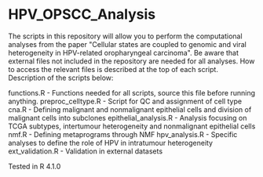 # HPV_OPSCC_Analysis
The scripts in this repository will allow you to perform the computational analyses from the paper "Cellular states are coupled to genomic and viral heterogeneity in HPV-related oropharyngeal carcinoma". Be aware that external files not included in the repository are needed for all analyses. How to access the relevant files is described at the top of each script. Description of the scripts below:

functions.R - Functions needed for all scripts, source this file before running anything.
preproc_celltype.R - Script for QC and assignment of cell type
cna.R - Defining malignant and nonmalignant epithelial cells and division of malignant cells into subclones
epithelial_analysis.R - Analysis focusing on TCGA subtypes, intertumour heterogeneity and nonmalignant epithelial cells
nmf.R - Defining metaprograms through NMF
hpv_analysis.R - Specific analyses to define the role of HPV in intratumour heterogeneity
ext_validation.R - Validation in external datasets

Tested in R 4.1.0
